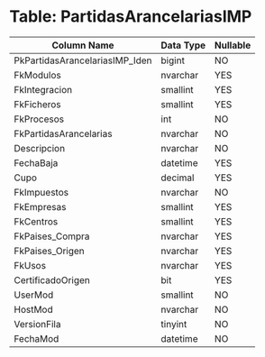 # Table: PartidasArancelariasIMP

| Column Name | Data Type | Nullable |
|-------------|-----------|----------|
| PkPartidasArancelariasIMP_Iden | bigint | NO |
| FkModulos | nvarchar | YES |
| FkIntegracion | smallint | YES |
| FkFicheros | smallint | YES |
| FkProcesos | int | NO |
| FkPartidasArancelarias | nvarchar | NO |
| Descripcion | nvarchar | NO |
| FechaBaja | datetime | YES |
| Cupo | decimal | YES |
| FkImpuestos | nvarchar | NO |
| FkEmpresas | smallint | YES |
| FkCentros | smallint | YES |
| FkPaises_Compra | nvarchar | YES |
| FkPaises_Origen | nvarchar | YES |
| FkUsos | nvarchar | YES |
| CertificadoOrigen | bit | YES |
| UserMod | smallint | NO |
| HostMod | nvarchar | NO |
| VersionFila | tinyint | NO |
| FechaMod | datetime | NO |
